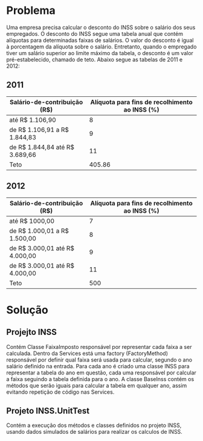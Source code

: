 # Problema

Uma empresa precisa calcular o desconto do INSS sobre o salário dos seus empregados. 
O desconto do INSS segue uma tabela anual que contém alíquotas para determinadas faixas de salários. O valor do desconto é igual à porcentagem da alíquota sobre o salário. Entretanto, quando o empregado tiver um salário superior ao limite máximo da tabela, o desconto é um valor pré-estabelecido, chamado de teto.
Abaixo segue as tabelas de 2011 e 2012: 

## 2011 
| Salário-de-contribuição (R$) | Alíquota para fins de recolhimento ao INSS (%) |
| --- | --- |
| até R$ 1.106,90 | 8 |
| de R$  1.106,91 a R$ 1.844,83 | 9 |
| de R$ 1.844,84 até R$ 3.689,66 | 11 |
| Teto | 405.86 |


## 2012 
| Salário-de-contribuição (R$) | Alíquota para fins de recolhimento ao INSS (%) |
| --- | --- |
| até R$ 1000,00 | 7 |
| de R$  1.000,01 a R$ 1.500,00 | 8 |
|de R$ 3.000,01 até R$ 4.000,00 | 9 |
| de R$ 3.000,01 até R$ 4.000,00 | 11 |
| Teto | 500 |



# Solução 

## Projejto INSS 
Contém Classe FaixaImposto responsável por representar cada faixa a ser calculada.
Dentro da Services está uma factory (FactoryMethod) responsável por definir qual faixa será usada para calcular, segundo o ano salário definido na entrada. 
Para cada ano é criado uma classe INSS para representar a tabela do ano em questão, cada uma responsável por calcular a faixa seguindo a tabela definida para o ano.
A classe BaseInss contém os métodos que serão iguais para calcular a tabela em qualquer ano, assim evitando repetição de código nas Services.

## Projeto INSS.UnitTest
Contém a execução dos métodos e classes definidos no projeto INSS, usando dados simulados de salários para realizar os calculos de INSS.